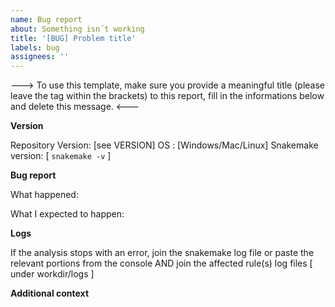 ```yaml
---
name: Bug report 
about: Something isn´t working
title: '[BUG] Problem title'
labels: bug
assignees: ''
---
```



--->
To use this template, make sure you provide a meaningful title (please leave the tag within the brackets)
to this report, fill in the informations below and delete this message.
<---


**Version**

Repository Version: [see VERSION]
OS : [Windows/Mac/Linux]
Snakemake version: [  `snakemake -v` ]

**Bug report**

What happened:

What I expected to happen:

**Logs**

If the analysis stops with an error, join the snakemake log file or paste the relevant portions from the console AND join the affected rule(s) log files [ under workdir/logs ]

**Additional context**
